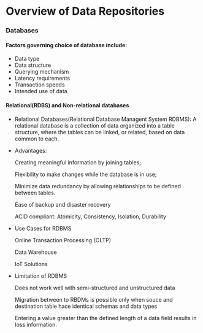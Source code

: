 # Overview of Data Repositories

### Databases

#### Factors governing choice of database include:

- Data type
- Data structure
- Querying mechanism
- Latency requirements
- Transaction speeds
- Intended use of data

#### Relational(RDBS) and Non-relational databases

- Relational Databases(Relational Database Managent System RDBMS): A relational database is a collection of data organized into a table structure, where the tables can be linked, or related, based on data common to each.

- Advantages:
  
  Creating meaningful information by joining tables;
  
  Flexibility to make changes while the database is in use;
  
  Minimize data redundancy by allowing relationships to be defined between tables.
  
  Ease of backup and disaster recovery 
  
  ACID compliant: Atomicity, Consistency, Isolation, Durability
  
- Use Cases for RDBMS

  Online Transaction Processing (OLTP)

  Data Warehouse

  IoT Solutions
  
- Limitation of RDBMS

  Does not work well with semi-structured and unstructured data 

  Migration between to RBDMs is possible only when souce and destination table hace identical schemas and data types

  Entering a value greater than the defined length of a data field results in loss information.

  

